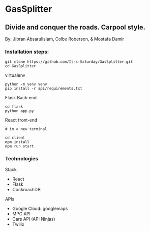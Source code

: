 # GasSplitter

## Divide and conquer the roads. Carpool style.

By: Jibran Absarulislam, Colbe Roberson, & Mostafa Damir

### Installation steps:

```
git clone https://github.com/It-s-Saturday/GasSplitter.git
cd GasSplitter
```

virtualenv

```
python -m venv venv
pip install -r api/requirements.txt
```

Flask Back-end

```
cd flask
python app.py
```

React front-end

```
# in a new terminal

cd client
npm install
npm run start
```

### Technologies

Stack
- React
- Flask
- CockroachDB

APIs
- Google Cloud: googlemaps
- MPG API
- Cars API (API Ninjas)
- Twilio
